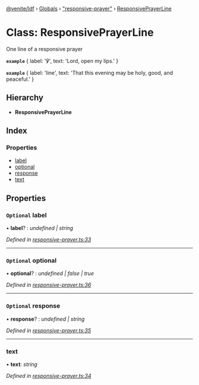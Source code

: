 [@venite/ldf](../README.md) › [Globals](../globals.md) › ["responsive-prayer"](../modules/_responsive_prayer_.md) › [ResponsivePrayerLine](_responsive_prayer_.responsiveprayerline.md)

# Class: ResponsivePrayerLine

One line of a responsive prayer

**`example`** 
{ label: '℣', text: 'Lord, open my lips.' }

**`example`** 
{ label: 'line', text: 'That this evening may be holy, good, and peaceful.' }

## Hierarchy

* **ResponsivePrayerLine**

## Index

### Properties

* [label](_responsive_prayer_.responsiveprayerline.md#optional-label)
* [optional](_responsive_prayer_.responsiveprayerline.md#optional-optional)
* [response](_responsive_prayer_.responsiveprayerline.md#optional-response)
* [text](_responsive_prayer_.responsiveprayerline.md#text)

## Properties

### `Optional` label

• **label**? : *undefined | string*

*Defined in [responsive-prayer.ts:33](https://github.com/gbj/venite/blob/390b340/ldf/src/responsive-prayer.ts#L33)*

___

### `Optional` optional

• **optional**? : *undefined | false | true*

*Defined in [responsive-prayer.ts:36](https://github.com/gbj/venite/blob/390b340/ldf/src/responsive-prayer.ts#L36)*

___

### `Optional` response

• **response**? : *undefined | string*

*Defined in [responsive-prayer.ts:35](https://github.com/gbj/venite/blob/390b340/ldf/src/responsive-prayer.ts#L35)*

___

###  text

• **text**: *string*

*Defined in [responsive-prayer.ts:34](https://github.com/gbj/venite/blob/390b340/ldf/src/responsive-prayer.ts#L34)*

